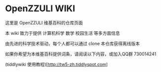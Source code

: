 # OpenZZULI WIKI

这里是 OpenZZULI 维基百科的仓库页面

本 wiki 致力于提供 计算机科学 数学 校园生活 等多方面信息

由先进的科学技术驱动，每个人都可以通过 clone 本仓库获得离线版本

如果你希望为本维基百科提供词条，请阅读以下内容，或加入QQ群 730014241

(tiddlywiki 使用教程)[http://tw5-zh.tiddlyspot.com]

